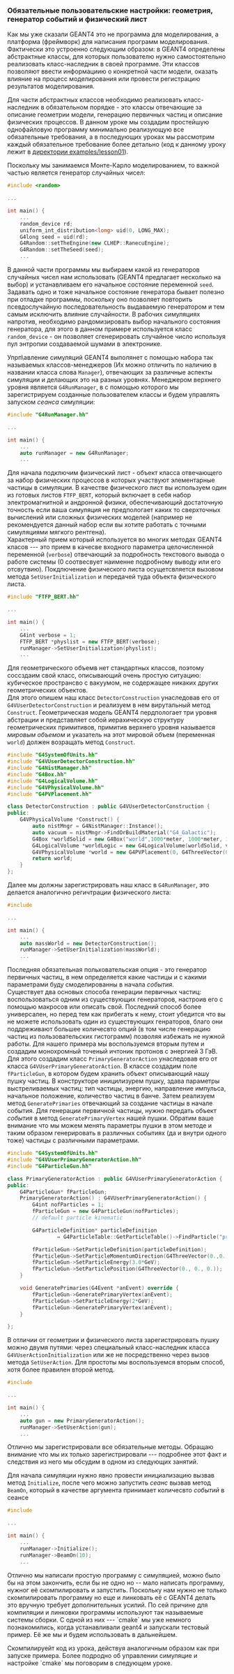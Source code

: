 ### Обязательные пользовательские настройки: геометрия, генератор событий и физический лист

Как мы уже сказали GEANT4 это не программа для моделирования, а платформа \(фреймворк\) для написания программ моделирования. Фактически это устроенно следующим образом: в GEANT4 определены абстрактные классы, для которых пользователю нужно самостоятельно реализовать класс-наследник в своей программе. Эти классов позволяют ввести информациию о конкретной части модели, оказать влияние на процесс моделирования или провести регистрацию результатов моделирования.

Для части абстрактных классов необходимо реализовать класс-наследник в обязательном порядке - это классы отвечающие за описание геометрии модели, генерацию первичных частиц и описание физических процессов. В данном уроке мы создадим простейшую однофайловую программу минимально реализующую все обязательные требования, а в последующих уроках мы рассмотрим каждый обязательное требование более детально \(код к данному уроку лежит в [директории examples/lesson01](/)\).

Поскольку мы занимаемся Монте-Карло моделированием, то важной частью является генератор случайных чисел:

```cpp
#include <random>

...

int main() {
    ...
    random_device rd;
    uniform_int_distribution<long> uid(0, LONG_MAX);
    G4long seed = uid(rd);
    G4Random::setTheEngine(new CLHEP::RanecuEngine);
    G4Random::setTheSeed(seed);
    ...
```

В данной части программы мы выбираем какой из генераторов случайных чисел нам использовать \(GEANT4 предлагает несколько на выбор\) и устанавливаем его начальное состояние переменной `seed`. Задавать одно и тоже начальное состояние генератора бывает полезно при отладке программы, поскольку оно позволяет повторить псевдослучайную последовательность выдаваемую генератором и тем самым исключить влияние случайности. В рабочих симуляциях напротив, необходимо рандомизировать выбор начального состояния генератора, для этого в данном примере используется класс `random_device` - он позволяет сгенерировать случайное число используя пул энтропии создаваемой шумами в электронике.

Упрп\авление симуляций GEANT4 выполянет с помощью набора так называемых классов-менеджеров \(Их можно отличить по наличию в названии класса слова `Manager`\), отвечающих  за различные аспекты симуляции и делающих это на разных уровнях. Менеджером верхнего уровня является `G4RunManager`, в с помощью которого мы зарегистрируем созданные пользователем классы и будем управлять запуском _сеанса_ симуляции:

```cpp
#include "G4RunManager.hh"

...

int main() {
    ...
    auto runManager = new G4RunManager;
    ...
```

Для начала подключим физический лист - объект класса отвечающего за набор физических процессов в которых участвуют элементарные частицы в симуляции. В качестве физического лист вы используем один из готовых листов `FTFP_BERT`, который включает в себя набор электромагнитной и андронной физики, обеспечивающий достаточную точность если ваша симуляция не предпологает каких то сверхточных вычислений или сложных физических моделей \(например не рекомендуется данный набор если вы хотите работать с точными симуляциями мягкого рентгена\).  
 Характерный прием который используется во многих методах GEANT4 класов --- это прием в качесве входного параметра целочисленной переменной \(`verbose`\) отвечающий за подробность текстового вывода о работе системы \(0 соотвесвует наименне подробному выводу или его отсвутвию\). Покдлючение физического листа осущетсвляется вызовом метода `SetUserInitialization` и передачей туда объекта физического листа.

```cpp
#include "FTFP_BERT.hh"

...

int main() {
    ...
    G4int verbose = 1;
    FTFP_BERT *physlist = new FTFP_BERT(verbose);
    runManager->SetUserInitialization(physlist);
    ...
```

Для геометрического объемв нет стандартных классов, поэтому соссздаим свой класс, описывающий очень простую ситуацию: кубическое пространсво с вакуумом, не содержащее никаких других геометрических объектов.  
Для этого опишем наш класс `DetectorConstruction` унаследовав его от `G4VUserDetectorConstruction` и реализуем в нем вирутальный метод `Construct`. Геометрическая модель GEANT4 пердпологает три уровня абстрации и представляет собой  иерахическую структуру геометрических примитивов, примитив верхнего уровня называется _мировым объемом_ и указатель на этот мировой объем \(переменная `world`\) должен возращать метод `Construct`.

```cpp
#include "G4SystemOfUnits.hh"
#include "G4VUserDetectorConstruction.hh"
#include "G4NistManager.hh"
#include "G4Box.hh"
#include "G4LogicalVolume.hh"
#include "G4VPhysicalVolume.hh"
#include "G4PVPlacement.hh"

class DetectorConstruction : public G4VUserDetectorConstruction {
public:
    G4VPhysicalVolume *Construct() {
        auto nistMngr = G4NistManager::Instance();
        auto vacuum = nistMngr->FindOrBuildMaterial("G4_Galactic");
        G4Box *worldSolid = new G4Box("world",1000*meter, 1000*meter, 1000*meter);
        G4LogicalVolume *worldLogic = new G4LogicalVolume(worldSolid, vacuum, "worldLogic");
        G4VPhysicalVolume *world = new G4PVPlacement(0, G4ThreeVector(0, 0, 0), worldLogic, "WorldPhys", 0, false, 0);
        return world;
    }
};
```

Далее мы должны зарегистрировать наш класс в `G4RunManager`, это делается аналогично регичтрации физического листа:

```cpp
#include 

...

int main() {
    ...
    auto massWorld = new DetectorConstruction();
    runManager->SetUserInitialization(massWorld);
    ...
```

Последняя обязательная польховательская опция - это генератор первичных частиц, в нем определяется какие частицы и с какими параметрами буду смоделированны в начала _события_.  
Существует два основых способа генерации первичных частиц: воспользоваться одним из существующих генераторов, настроив его с помощью макросов или описать свой. Последний способ более универсален, но перед тем как прибегать к нему, стоит убедится что вы не можете использовать один из существующих генраторов, благо они поддреживают большее количесвто опций \(в том числе генерацию частиц из пользовательских гистограмм\) позволяя избежать не нужной работы. Для нашего примера мы воспользуемся вторым путем и создадим монохромный точеный ичтоник протонов с энергией 3 ГэВ. Для этого создадим класс `PrimaryGeneratorAction` унаследовав его от класса `G4VUserPrimaryGeneratorAction`. В классе создадим поле `fParticleGun`, в котором будем хранить объект описывающий нашу пушку частиц. В конструкторе иницилизурем пушку, здава параметры выстреливаемых частиц: тип частицы, энергию, направление импульса, начальное положение, количество частиц в банче. Затем реализуем метод `GeneratePrimaries` отвечающий за создание частицы в начале события. Для генерации первичной частицы, нужно передать объект _события_ в метод `GeneratePrimaryVertex` нашей пушки. Обратим ваше внимание что мы можем менять параметры пушки в этом методе и таким образом генерировать в различных событиях \(да и внутри одного тоже\) частицы с различными параметрами.

```cpp
#include "G4SystemOfUnits.hh"
#include "G4VUserPrimaryGeneratorAction.hh"
#include "G4ParticleGun.hh"

class PrimaryGeneratorAction : public G4VUserPrimaryGeneratorAction {
public:
    G4ParticleGun* fParticleGun;
    PrimaryGeneratorAction() : G4VUserPrimaryGeneratorAction() {
        G4int nofParticles = 1;
        fParticleGun = new G4ParticleGun(nofParticles);
        // default particle kinematic

        G4ParticleDefinition* particleDefinition
                = G4ParticleTable::GetParticleTable()->FindParticle("proton");

        fParticleGun->SetParticleDefinition(particleDefinition);
        fParticleGun->SetParticleMomentumDirection(G4ThreeVector(0.,0.,1.));
        fParticleGun->SetParticleEnergy(3.0*GeV);
        fParticleGun->SetParticlePosition(G4ThreeVector(0., 0., 0.));
    }

    void GeneratePrimaries(G4Event *anEvent) override {
        fParticleGun->GeneratePrimaryVertex(anEvent);
        fParticleGun->SetParticleEnergy(2*GeV);
        fParticleGun->GeneratePrimaryVertex(anEvent);
    }

};
```

В отличии от геометрии и физического листа зарегистрировать пушку можно двумя путями: через специальный класс-наследник класса `G4VUserActionInitialization` или же не посредственно через вызов метода `SetUserAction`. Для простоты мы воспользуемся вторым способ, хотя более правилен второй метод.

```cpp
#include 

...

int main() {
    ...
    auto gun = new PrimaryGeneratorAction();
    runManager->SetUserAction(gun);
    ...
```

Отлично мы зарегистрировали все обязательные методы. Обращаю внимание что мы их только зарегистрировали --- подробнее этот факт и следствия из него мы обсудим в одном из следующих занятий.

Для начала симуляции нужно явно провести инициализацию вызвав метод `Initialize`, после чего можно запустить _сеанс_ вызвав метод `BeamOn`, который в качестве аргумента принимает количесвто _событий_ в сеансе

```cpp
#include 

...

int main() {
    ...
    runManager->Initialize();
    runManager->BeamOn(10);
    ...
```

Отлично мы написали простую программу с симуляцией, можно было бы на этом закончить, если бы не одно но -- мало написать программу, нужног её скомпилировать и запустить. Поскольку нам нужно не только скомпилировать программу но еще и линковать её с GEANT4 делать это вручную требует дополнительных усилий. По сей причине для компиляции  и линковки программы используют так называемые системы сборки. С одной из них --- \`cmake\` мы уже   немного познакомились, когда устанавливали geant4 и запускали тестовый пример.  Её же мы и будем использовать в дальнейшем.

Скомпилируейт код из урока, действуя аналогичным образом как при запуске примера. Более подродно об управлении симуляцие и настройке \`cmake\` мы поговорим в следующем уроке.

